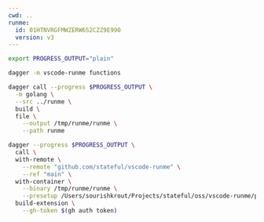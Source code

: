```yaml
---
cwd: ..
runme:
  id: 01HTNVRGFMWZERW6S2CZZ9E990
  version: v3
---
```


```sh {"id":"01HXF9X7750APY0DB81KPPZBN5"}
export PROGRESS_OUTPUT="plain"
```

```sh {"id":"01HTNVRK3AJ2AT8M24TA996RCJ"}
dagger -m vscode-runme functions
```

```sh {"id":"01HTQBSZTS5M1HP3GGP4T99PT0","name":"build-binary","terminalRows":"28"}
dagger call --progress $PROGRESS_OUTPUT \
  -m golang \
  --src ../runme \
  build \
  file \
    --output /tmp/runme/runme \
    --path runme
```

```sh {"id":"01HTNZBARHB97RPQPCVQZ7PNRN","name":"build-extension","terminalRows":"25"}
dagger --progress $PROGRESS_OUTPUT \
  call \
  with-remote \
    --remote "github.com/stateful/vscode-runme" \
    --ref "main" \
  with-container \
    --binary /tmp/runme/runme \
    --presetup /Users/sourishkrout/Projects/stateful/oss/vscode-runme/presetup.sh \
  build-extension \
    --gh-token $(gh auth token)
```
